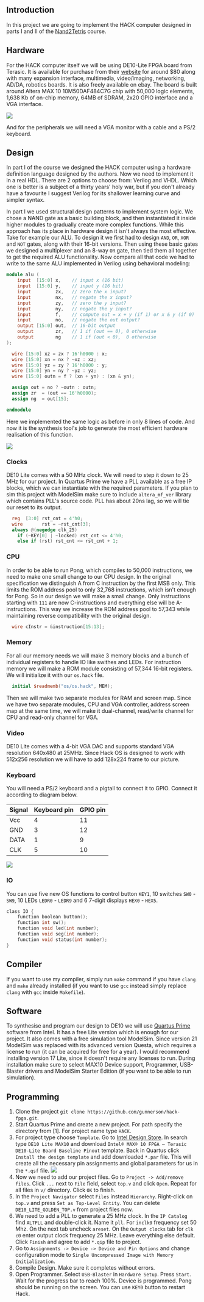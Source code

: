## Introduction
In this project we are going to implement the HACK computer designed in parts I and II of the [Nand2Tetris](https://www.nand2tetris.org/) course.

## Hardware
For the HACK computer itself we will be using DE10-Lite FPGA board from Terasic. It is available for purchase from their [website](https://www.terasic.com.tw/cgi-bin/page/archive.pl?Language=English&CategoryNo=234&No=1021#contents) for around $80 along with many expansion interface, multimedia, video/imaging, networking, AD/DA, robotics boards. It is also freely available on ebay. The board is built around Altera MAX 10 10M50DAF484C7G chip with 50,000 logic elements, 1,638 Kb of on-chip memory, 64MB of SDRAM, 2x20 GPIO interface and a VGA interface.

![](resources/DE10-Lite_45.jpg)

And for the peripherals we will need a VGA monitor with a cable and a PS/2 keyboard.

## Design

In part I of the course we designed the HACK computer using a hardware definition language designed by the authors. Now we need to implement it in a real HDL. There are 2 options to choose from: Verilog and VHDL. Which one is better is a subject of a thirty years' holy war, but if you don't already have a favourite I suggest Verilog for its shallower learning curve and simpler syntax. 

In part I we used structural design patterns to implement system logic. We chose a NAND gate as a basic building block, and then instantiated it inside higher modules to gradually create more complex functions. While this approach has its place in hardware design it isn't always the most effective. Take for example our ALU. To design it we first had to design `AND`, `OR`, `XOR` and `NOT` gates, along with their 16-bit versions. Then using these basic gates we designed a multiplexer and an 8-way `OR` gate, then tied them all together to get the required ALU functionality. Now compare all that code we had to write to the same ALU implemented in Verilog using behavioral modeling:

~~~verilog
module alu (
    input  [15:0] x,    // input x (16 bit)
    input  [15:0] y,    // input y (16 bit)
    input         zx,   // zero the x input?
    input         nx,   // negate the x input?
    input         zy,   // zero the y input?
    input         ny,   // negate the y input?
    input         f,    // compute out = x + y (if 1) or x & y (if 0)
    input         no,   // negate the out output?
    output [15:0] out,  // 16-bit output
    output        zr,   // 1 if (out == 0), 0 otherwise
    output        ng    // 1 if (out < 0),  0 otherwise
);

  wire [15:0] xz = zx ? 16'h0000 : x;
  wire [15:0] xn = nx ? ~xz : xz;
  wire [15:0] yz = zy ? 16'h0000 : y;
  wire [15:0] yn = ny ? ~yz : yz;
  wire [15:0] outn = f ? (xn + yn) : (xn & yn);

  assign out = no ? ~outn : outn;
  assign zr  = (out == 16'h0000);
  assign ng  = out[15];

endmodule
~~~

Here we implemented the same logic as before in only 8 lines of code. And now it is the synthesis tool's job to generate the most efficient hardware realisation of this function.

![](resources/alu.png)

### Clocks

DE10 Lite comes with a 50 MHz clock. We will need to step it down to 25 MHz for our project. In Quartus Prime we have a PLL available as a free IP blocks, which we can instantiate with the required parameters. If you plan to sim this project with ModelSim make sure to include `altera_mf_ver` library which contains PLL's source code. PLL has about 20ns lag, so we will tie our reset to its output.

~~~verilog
  reg  [3:0] rst_cnt = 4'h0;
  wire       rst = ~rst_cnt[3];
  always @(negedge clk_25)
    if (~KEY[0] | ~locked) rst_cnt <= 4'h0;
    else if (rst) rst_cnt <= rst_cnt + 1;
~~~

### CPU

In order to be able to run Pong, which compiles to 50,000 instructions, we need to make one small change to our CPU design. In the original specification we distinguish A from C instruction by the first MSB only. This limits the ROM address pool to only 32,768 instructions, which isn't enough for Pong. So in our design we will make a small change. Only instructions starting with `111` are now C-instructions and everything else will be A-instructions. This way we increase the ROM address pool to 57,343 while maintaining reverse compatibility with the original design.

~~~verilog
  wire cInstr = &instruction[15:13];
~~~


### Memory

For all our memory needs we will make 3 memory blocks and a bunch of individual registers to handle IO like swithes and LEDs. For instruction memory we will make a ROM module consisting of 57,344 16-bit registers. We will initialize it with our `os.hack` file.

~~~verilog
  initial $readmemb("os/os.hack", MEM);
~~~

Then we will make two separate modules for RAM and screen map. Since we have two separate modules, CPU and VGA controller, address screen map at the same time, we will make it dual-channel, read/write channel for CPU and read-only channel for VGA. 

### Video

DE10 Lite comes with a 4-bit VGA DAC and supports standard VGA resolution 640x480 at 25MHz. Since Hack OS is designed to work with 512x256 resolution we will have to add 128x224 frame to our picture.

### Keyboard

You will need a PS/2 keyboard and a pigtail to connect it to GPIO. Connect it according to diagram below.

| Signal | Keyboard pin | GPIO pin |
| ------ | ------------ | -------- |
| Vcc | 4 | 11 |
| GND | 3 | 12 |
| DATA | 1 | 9 |
| CLK | 5 | 10 |

![](resources/kbd.png)

### IO

You can use five new OS functions to control button `KEY1`, 10 switches `SW0` - `SW9`, 10 LEDs `LEDR0` - `LEDR9` and 6 7-digit displays `HEX0` - `HEX5`.

~~~c
class IO {
    function boolean button();
    function int sw();
    function void led(int number);
    function void seg(int number);
    function void status(int number);
}
~~~

## Compiler

If you want to use my compiler, simply run `make` command if you have `clang` and `make` already installed (if you want to use `gcc` instead simply replace `clang` with `gcc` inside `Makefile`). 

## Software

To synthesise and program our design to DE10 we will use [Quartus Prime](https://www.intel.com/content/www/us/en/collections/products/fpga/software/downloads.html) software from Intel. It has a free Lite version which is enough for our project. It also comes with a free simulation tool ModelSim. Since version 21 ModelSim was replaced with its advanced version Questa, which requires a license to run (it can be acquired for free for a year). I would recommend installing version 17 Lite, since it doesn't require any licenses to run. During installation make sure to select MAX10 Device support, Programmer, USB-Blaster drivers and ModelSim Starter Edition (if you want to be able to run simulation).

## Programming

1. Clone the project `git clone https://github.com/gunnerson/hack-fpga.git`.
2. Start Quartus Prime and create a new project. For path specify the directory from [1]. For project name type `HACK`.
3. For project type choose `Template`. Go to [Intel Design Store](https://www.intel.com/content/www/us/en/support/programmable/support-resources/design-examples/design-store.html). In search type `DE10 Lite MAX10` and download `Intel® MAX® 10 FPGA – Terasic DE10-Lite Board Baseline Pinout` template. Back in Quartus click `Install the design template` and add downloaded `*.par` file. This will create all the necessary pin assignments and global parameters for us in the `*.qsf` file.
![](resources/pinout.png)
4. Now we need to add our project files. Go to `Project -> Add/remove files`. Click `...` next to `File` field, select `top.v` and click `Open`. Repeat for all files in `v/` directory. Click `OK` to finish. 
5. In the `Project Navigator` select `Files` instead `Hierarchy`. Right-click on `top.v` and press `Set as Top-Level Entity`. You can delete `DE10_LITE_GOLDEN_TOP.v` from project files now.
6. We need to add a PLL to generate a 25 MHz clock. In the `IP Catalog` find `ALTPLL` and double-click it. Name it `pll`. For `inclk0` frequency set 50 Mhz. On the next tab uncheck `areset`. On the `Output clocks` tab for `clk c0` enter output clock frequency 25 MHz. Leave everything else default. Click `Finish` and agree to add `*.qip` file to project.
7. Go to `Assignments -> Device -> Device and Pin Options` and change configuration mode to `Single Uncompressed Image with Memory Initialization`.
8. Compile Design. Make sure it completes without errors. 
9. Open Programmer. Select `USB-Blaster` in `Hardware Setup`. Press `Start`. Wait for the progress bar to reach 100%. Device is programmed. Pong should be running on the screen. You can use `KEY0` button to restart Hack.

